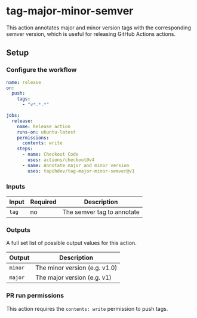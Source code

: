 # tag-major-minor-semver

This action annotates major and minor version tags with the corresponding semver version, which is
useful for releasing GitHub Actions actions.

## Setup

### Configure the workflow

```yaml
name: release
on:
  push:
    tags:
      - "v*.*.*"

jobs:
  release:
    name: Release action
    runs-on: ubuntu-latest
    permissions:
      contents: write
    steps:
      - name: Checkout Code
        uses: actions/checkout@v4
      - name: Annotate major and minor version
        uses: tapihdev/tag-major-minor-semver@v1
```

### Inputs

| **Input** | **Required** | **Description**            |
| --------- | ------------ | -------------------------- |
| `tag`     | no           | The semver tag to annotate |

### Outputs

A full set list of possible output values for this action.

| **Output** | **Description**               |
| ---------- | ----------------------------- |
| `minor`    | The minor version (e.g. v1.0) |
| `major`    | The major version (e.g. v1)   |

### PR run permissions

This action requires the `contents: write` permission to push tags.
